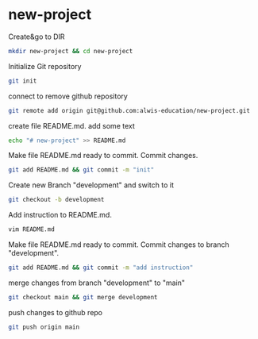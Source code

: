 # new-project


Create&go to DIR

```bash
mkdir new-project && cd new-project
```

Initialize Git repository

```bash
git init
```

connect to remove github repository

```bash
git remote add origin git@github.com:alwis-education/new-project.git
```

create file README.md. add some text

```bash
echo "# new-project" >> README.md
```

Make file README.md ready to commit. Commit changes.

```bash
git add README.md && git commit -m "init"
```

Create new Branch "development" and switch to it

```bash
git checkout -b development
```

Add instruction to README.md.

```bash
vim README.md
```

Make file README.md ready to commit. Commit changes to branch "development".

```bash
git add README.md && git commit -m "add instruction"
```

merge changes from branch "development" to "main"

```bash
git checkout main && git merge development
```

push changes to github repo

```bash
git push origin main
```
